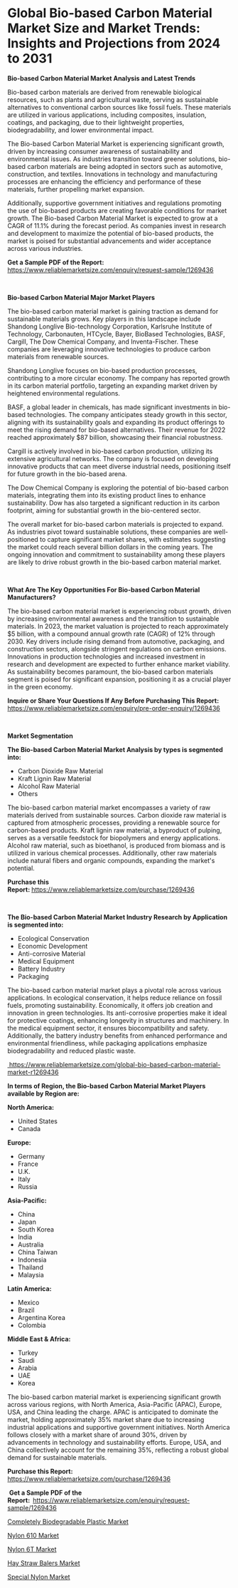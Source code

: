 <p><h1>Global Bio-based Carbon Material Market Size and Market Trends: Insights and Projections from 2024 to 2031</h1></p><p><strong>Bio-based Carbon Material Market Analysis and Latest Trends</strong></p>
<p><p>Bio-based carbon materials are derived from renewable biological resources, such as plants and agricultural waste, serving as sustainable alternatives to conventional carbon sources like fossil fuels. These materials are utilized in various applications, including composites, insulation, coatings, and packaging, due to their lightweight properties, biodegradability, and lower environmental impact.</p><p>The Bio-based Carbon Material Market is experiencing significant growth, driven by increasing consumer awareness of sustainability and environmental issues. As industries transition toward greener solutions, bio-based carbon materials are being adopted in sectors such as automotive, construction, and textiles. Innovations in technology and manufacturing processes are enhancing the efficiency and performance of these materials, further propelling market expansion.</p><p>Additionally, supportive government initiatives and regulations promoting the use of bio-based products are creating favorable conditions for market growth. The Bio-based Carbon Material Market is expected to grow at a CAGR of 11.1% during the forecast period. As companies invest in research and development to maximize the potential of bio-based products, the market is poised for substantial advancements and wider acceptance across various industries.</p></p>
<p><strong>Get a Sample PDF of the Report:&nbsp;</strong> <a href="https://www.reliablemarketsize.com/enquiry/request-sample/1269436?utm_campaign=1872&utm_medium=2&utm_source=Github&utm_content=ia&utm_term=11122024&utm_id=bio-based-carbon-material">https://www.reliablemarketsize.com/enquiry/request-sample/1269436</a></p>
<p>&nbsp;</p>
<p><strong>Bio-based Carbon Material Major Market Players</strong></p>
<p><p>The bio-based carbon material market is gaining traction as demand for sustainable materials grows. Key players in this landscape include Shandong Longlive Bio-technology Corporation, Karlsruhe Institute of Technology, Carbonauten, HTCycle, Bayer, BioBased Technologies, BASF, Cargill, The Dow Chemical Company, and Inventa-Fischer. These companies are leveraging innovative technologies to produce carbon materials from renewable sources.</p><p>Shandong Longlive focuses on bio-based production processes, contributing to a more circular economy. The company has reported growth in its carbon material portfolio, targeting an expanding market driven by heightened environmental regulations.</p><p>BASF, a global leader in chemicals, has made significant investments in bio-based technologies. The company anticipates steady growth in this sector, aligning with its sustainability goals and expanding its product offerings to meet the rising demand for bio-based alternatives. Their revenue for 2022 reached approximately $87 billion, showcasing their financial robustness.</p><p>Cargill is actively involved in bio-based carbon production, utilizing its extensive agricultural networks. The company is focused on developing innovative products that can meet diverse industrial needs, positioning itself for future growth in the bio-based arena.</p><p>The Dow Chemical Company is exploring the potential of bio-based carbon materials, integrating them into its existing product lines to enhance sustainability. Dow has also targeted a significant reduction in its carbon footprint, aiming for substantial growth in the bio-centered sector.</p><p>The overall market for bio-based carbon materials is projected to expand. As industries pivot toward sustainable solutions, these companies are well-positioned to capture significant market shares, with estimates suggesting the market could reach several billion dollars in the coming years. The ongoing innovation and commitment to sustainability among these players are likely to drive robust growth in the bio-based carbon material market.</p></p>
<p>&nbsp;</p>
<p><strong>What Are The Key Opportunities For Bio-based Carbon Material Manufacturers?</strong></p>
<p><p>The bio-based carbon material market is experiencing robust growth, driven by increasing environmental awareness and the transition to sustainable materials. In 2023, the market valuation is projected to reach approximately $5 billion, with a compound annual growth rate (CAGR) of 12% through 2030. Key drivers include rising demand from automotive, packaging, and construction sectors, alongside stringent regulations on carbon emissions. Innovations in production technologies and increased investment in research and development are expected to further enhance market viability. As sustainability becomes paramount, the bio-based carbon materials segment is poised for significant expansion, positioning it as a crucial player in the green economy.</p></p>
<p><strong>Inquire or Share Your Questions If Any Before Purchasing This Report:</strong> <a href="https://www.reliablemarketsize.com/enquiry/pre-order-enquiry/1269436?utm_campaign=1872&utm_medium=2&utm_source=Github&utm_content=ia&utm_term=11122024&utm_id=bio-based-carbon-material">https://www.reliablemarketsize.com/enquiry/pre-order-enquiry/1269436</a></p>
<p>&nbsp;</p>
<p><strong>Market Segmentation</strong></p>
<p><strong>The Bio-based Carbon Material Market Analysis by types is segmented into:</strong></p>
<p><ul><li>Carbon Dioxide Raw Material</li><li>Kraft Lignin Raw Material</li><li>Alcohol Raw Material</li><li>Others</li></ul></p>
<p><p>The bio-based carbon material market encompasses a variety of raw materials derived from sustainable sources. Carbon dioxide raw material is captured from atmospheric processes, providing a renewable source for carbon-based products. Kraft lignin raw material, a byproduct of pulping, serves as a versatile feedstock for biopolymers and energy applications. Alcohol raw material, such as bioethanol, is produced from biomass and is utilized in various chemical processes. Additionally, other raw materials include natural fibers and organic compounds, expanding the market's potential.</p></p>
<p><strong>Purchase this Report:&nbsp;</strong><a href="https://www.reliablemarketsize.com/purchase/1269436?utm_campaign=1872&utm_medium=2&utm_source=Github&utm_content=ia&utm_term=11122024&utm_id=bio-based-carbon-material">https://www.reliablemarketsize.com/purchase/1269436</a></p>
<p>&nbsp;</p>
<p><strong>The Bio-based Carbon Material Market Industry Research by Application is segmented into:</strong></p>
<p><ul><li>Ecological Conservation</li><li>Economic Development</li><li>Anti-corrosive Material</li><li>Medical Equipment</li><li>Battery Industry</li><li>Packaging</li></ul></p>
<p><p>The bio-based carbon material market plays a pivotal role across various applications. In ecological conservation, it helps reduce reliance on fossil fuels, promoting sustainability. Economically, it offers job creation and innovation in green technologies. Its anti-corrosive properties make it ideal for protective coatings, enhancing longevity in structures and machinery. In the medical equipment sector, it ensures biocompatibility and safety. Additionally, the battery industry benefits from enhanced performance and environmental friendliness, while packaging applications emphasize biodegradability and reduced plastic waste.</p></p>
<p><a href="https://www.reliablemarketsize.com/global-bio-based-carbon-material-market-r1269436?utm_campaign=1872&utm_medium=2&utm_source=Github&utm_content=ia&utm_term=11122024&utm_id=bio-based-carbon-material">&nbsp;https://www.reliablemarketsize.com/global-bio-based-carbon-material-market-r1269436</a></p>
<p><strong>In terms of Region, the Bio-based Carbon Material Market Players available by Region are:</strong></p>
<p>
    <p> <strong> North America: </strong>
        <ul>
            <li>United States</li>
            <li>Canada</li>
        </ul>
        </p> 
    <p> <strong> Europe: </strong>
        <ul>
            <li>Germany</li>
            <li>France</li>
            <li>U.K.</li>
            <li>Italy</li>
            <li>Russia</li>
        </ul>
        </p> 
    <p> <strong> Asia-Pacific: </strong>
        <ul>
            <li>China</li>
            <li>Japan</li>
            <li>South Korea</li>
            <li>India</li>
            <li>Australia</li>
            <li>China Taiwan</li>
            <li>Indonesia</li>
            <li>Thailand</li>
            <li>Malaysia</li>
        </ul>
        </p> 
    <p> <strong> Latin America: </strong>
        <ul>
            <li>Mexico</li>
            <li>Brazil</li>
            <li>Argentina Korea</li>
            <li>Colombia</li>
        </ul>
        </p> 
    <p> <strong> Middle East & Africa: </strong>
        <ul>
            <li>Turkey</li>
            <li>Saudi</li>
            <li>Arabia</li>
            <li>UAE</li>
            <li>Korea</li>
        </ul>
    </p>
    </p>
<p><p>The bio-based carbon material market is experiencing significant growth across various regions, with North America, Asia-Pacific (APAC), Europe, USA, and China leading the charge. APAC is anticipated to dominate the market, holding approximately 35% market share due to increasing industrial applications and supportive government initiatives. North America follows closely with a market share of around 30%, driven by advancements in technology and sustainability efforts. Europe, USA, and China collectively account for the remaining 35%, reflecting a robust global demand for sustainable materials.</p></p>
<p><strong>Purchase this Report: </strong><a href="https://www.reliablemarketsize.com/purchase/1269436?utm_campaign=1872&utm_medium=2&utm_source=Github&utm_content=ia&utm_term=11122024&utm_id=bio-based-carbon-material">https://www.reliablemarketsize.com/purchase/1269436</a></p>
<p>&nbsp;<strong>Get a Sample PDF of the Report:&nbsp;&nbsp;</strong><a href="https://www.reliablemarketsize.com/enquiry/request-sample/1269436?utm_campaign=1872&utm_medium=2&utm_source=Github&utm_content=ia&utm_term=11122024&utm_id=bio-based-carbon-material">https://www.reliablemarketsize.com/enquiry/request-sample/1269436</a></p>
<p><strong></strong></p>
<p><p><a href="https://www.linkedin.com/pulse/c-hannibex-sqmmf?utm_campaign=1872&utm_medium=2&utm_source=Github&utm_content=ia&utm_term=11122024&utm_id=bio-based-carbon-material">Completely Biodegradable Plastic Market</a></p><p><a href="https://www.linkedin.com/pulse/comprehend-nylon-610-market-size-growing-cagr-95-comprehensive-fayte?utm_campaign=1872&utm_medium=2&utm_source=Github&utm_content=ia&utm_term=11122024&utm_id=bio-based-carbon-material">Nylon 610 Market</a></p><p><a href="https://www.linkedin.com/pulse/c-hannibex-sqmmf?utm_campaign=1872&utm_medium=2&utm_source=Github&utm_content=ia&utm_term=11122024&utm_id=bio-based-carbon-material">Nylon 6T Market</a></p><p><a href="https://github.com/BryceTownsendr/Market-Research-Report-List-7/blob/main/hay-straw-balers-market.md?utm_campaign=1872&utm_medium=2&utm_source=Github&utm_content=ia&utm_term=11122024&utm_id=bio-based-carbon-material">Hay Straw Balers Market</a></p><p><a href="https://www.linkedin.com/pulse/special-nylon-market-forecasts-trends-impact-analysis-zxane?utm_campaign=1872&utm_medium=2&utm_source=Github&utm_content=ia&utm_term=11122024&utm_id=bio-based-carbon-material">Special Nylon Market</a></p></p>